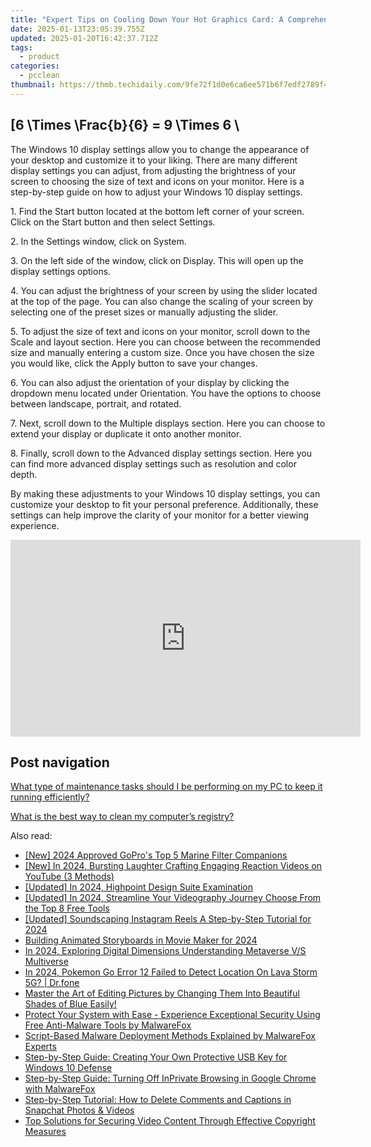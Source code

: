 ```yaml
---
title: "Expert Tips on Cooling Down Your Hot Graphics Card: A Comprehensive Guide by YL Computing"
date: 2025-01-13T23:05:39.755Z
updated: 2025-01-20T16:42:37.712Z
tags:
  - product
categories:
  - pcclean
thumbnail: https://thmb.techidaily.com/9fe72f1d0e6ca6ee571b6f7edf2789f41fef5ef62ab0c6bea8f5811900f8a5c3.jpg
---
```


## \[6 \Times \Frac{b}{6} = 9 \Times 6 \

The Windows 10 display settings allow you to change the appearance of your desktop and customize it to your liking. There are many different display settings you can adjust, from adjusting the brightness of your screen to choosing the size of text and icons on your monitor. Here is a step-by-step guide on how to adjust your Windows 10 display settings. 

1\. Find the Start button located at the bottom left corner of your screen. Click on the Start button and then select Settings.

2\. In the Settings window, click on System.

3\. On the left side of the window, click on Display. This will open up the display settings options. 

4\. You can adjust the brightness of your screen by using the slider located at the top of the page. You can also change the scaling of your screen by selecting one of the preset sizes or manually adjusting the slider.

5\. To adjust the size of text and icons on your monitor, scroll down to the Scale and layout section. Here you can choose between the recommended size and manually entering a custom size. Once you have chosen the size you would like, click the Apply button to save your changes.

6\. You can also adjust the orientation of your display by clicking the dropdown menu located under Orientation. You have the options to choose between landscape, portrait, and rotated.

7\. Next, scroll down to the Multiple displays section. Here you can choose to extend your display or duplicate it onto another monitor.

8\. Finally, scroll down to the Advanced display settings section. Here you can find more advanced display settings such as resolution and color depth. 

By making these adjustments to your Windows 10 display settings, you can customize your desktop to fit your personal preference. Additionally, these settings can help improve the clarity of your monitor for a better viewing experience.

<!-- affiliate ads begin -->
<iframe width="560" height="315" src="https://www.youtube.com/embed/jnITUsxMz5s?si=ohwRVH6eWhVnC6Xf" title="YouTube video player" frameborder="0" allow="accelerometer; autoplay; clipboard-write; encrypted-media; gyroscope; picture-in-picture; web-share" referrerpolicy="strict-origin-when-cross-origin" allowfullscreen></iframe>
<!-- affiliate ads end -->

## Post navigation

[What type of maintenance tasks should I be performing on my PC to keep it running efficiently?](https://tools.techidaily.com/pcclean/products/)

[What is the best way to clean my computer’s registry?](https://tools.techidaily.com/pcclean/products/)

<ins class="adsbygoogle"
     style="display:block"
     data-ad-format="autorelaxed"
     data-ad-client="ca-pub-7571918770474297"
     data-ad-slot="1223367746"></ins>

<ins class="adsbygoogle"
     style="display:block"
     data-ad-client="ca-pub-7571918770474297"
     data-ad-slot="8358498916"
     data-ad-format="auto"
     data-full-width-responsive="true"></ins>

<span class="atpl-alsoreadstyle">Also read:</span>
<div><ul>
<li><a href="https://fox-friendly.techidaily.com/new-2024-approved-gopros-top-5-marine-filter-companions/"><u>[New] 2024 Approved GoPro's Top 5 Marine Filter Companions</u></a></li>
<li><a href="https://facebook-video-footage.techidaily.com/new-in-2024-bursting-laughter-crafting-engaging-reaction-videos-on-youtube-3-methods/"><u>[New] In 2024, Bursting Laughter Crafting Engaging Reaction Videos on YouTube (3 Methods)</u></a></li>
<li><a href="https://article-helps.techidaily.com/updated-in-2024-highpoint-design-suite-examination/"><u>[Updated] In 2024, Highpoint Design Suite Examination</u></a></li>
<li><a href="https://youtube-webster.techidaily.com/ed-in-2024-streamline-your-videography-journey-choose-from-the-top-8-free-tools/"><u>[Updated] In 2024, Streamline Your Videography Journey Choose From the Top 8 Free Tools</u></a></li>
<li><a href="https://instagram-video-files.techidaily.com/updated-soundscaping-instagram-reels-a-step-by-step-tutorial-for-2024/"><u>[Updated] Soundscaping Instagram Reels A Step-by-Step Tutorial for 2024</u></a></li>
<li><a href="https://extra-hints.techidaily.com/building-animated-storyboards-in-movie-maker-for-2024/"><u>Building Animated Storyboards in Movie Maker for 2024</u></a></li>
<li><a href="https://article-posts.techidaily.com/in-2024-exploring-digital-dimensions-understanding-metaverse-vs-multiverse/"><u>In 2024, Exploring Digital Dimensions Understanding Metaverse V/S Multiverse</u></a></li>
<li><a href="https://android-pokemon-go.techidaily.com/in-2024-pokemon-go-error-12-failed-to-detect-location-on-lava-storm-5g-drfone-by-drfone-virtual-android/"><u>In 2024, Pokemon Go Error 12 Failed to Detect Location On Lava Storm 5G? | Dr.fone</u></a></li>
<li><a href="https://win-updates.techidaily.com/master-the-art-of-editing-pictures-by-changing-them-into-beautiful-shades-of-blue-easily/"><u>Master the Art of Editing Pictures by Changing Them Into Beautiful Shades of Blue Easily!</u></a></li>
<li><a href="https://win-updates.techidaily.com/protect-your-system-with-ease-experience-exceptional-security-using-free-anti-malware-tools-by-malwarefox/"><u>Protect Your System with Ease - Experience Exceptional Security Using Free Anti-Malware Tools by MalwareFox</u></a></li>
<li><a href="https://win-updates.techidaily.com/script-based-malware-deployment-methods-explained-by-malwarefox-experts/"><u>Script-Based Malware Deployment Methods Explained by MalwareFox Experts</u></a></li>
<li><a href="https://win-updates.techidaily.com/step-by-step-guide-creating-your-own-protective-usb-key-for-windows-10-defense/"><u>Step-by-Step Guide: Creating Your Own Protective USB Key for Windows 10 Defense</u></a></li>
<li><a href="https://win-updates.techidaily.com/step-by-step-guide-turning-off-inprivate-browsing-in-google-chrome-with-malwarefox/"><u>Step-by-Step Guide: Turning Off InPrivate Browsing in Google Chrome with MalwareFox</u></a></li>
<li><a href="https://win-updates.techidaily.com/step-by-step-tutorial-how-to-delete-comments-and-captions-in-snapchat-photos-and-videos/"><u>Step-by-Step Tutorial: How to Delete Comments and Captions in Snapchat Photos & Videos</u></a></li>
<li><a href="https://win-updates.techidaily.com/top-solutions-for-securing-video-content-through-effective-copyright-measures/"><u>Top Solutions for Securing Video Content Through Effective Copyright Measures</u></a></li>
</ul></div>

